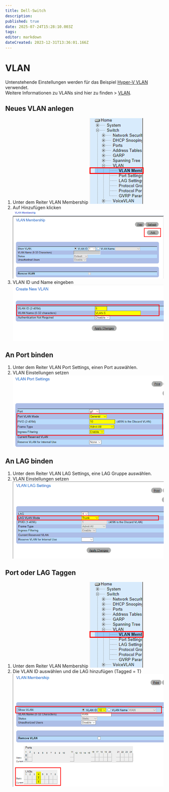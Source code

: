 ```yaml
---
title: Dell-Switch
description: 
published: true
date: 2025-07-24T15:28:10.003Z
tags: 
editor: markdown
dateCreated: 2023-12-31T13:36:01.166Z
---
```


# VLAN

Untenstehende Einstellungen werden für das Beispiel [Hyper-V VLAN](/de/Wiki-Seiten/Microsoft/Server/Rollen/Hyper-V/hyper-v#vlan) verwendet.  
Weitere Informationen zu VLANs sind hier zu finden > [VLAN](/de/Wiki-Seiten/Netzwerk/vlan).

## Neues VLAN anlegen

1. Unter dem Reiter VLAN Membership 
![dell-vlan-001.png](/media/dell-vlan-001.png)
2. Auf Hinzufügen klicken 
![dell-vlan-002.png](/media/dell-vlan-002.png)
3. VLAN ID und Name eingeben
![dell-vlan-003.png](/media/dell-vlan-003.png)

## An Port binden

1. Unter dem Reiter VLAN Port Settings, einen Port auswählen.
2. VLAN Einstellungen setzen 
![dell-vlan-004.png](/media/dell-vlan-004.png)

## An LAG binden

1. Unter dem Reiter VLAN LAG Settings, eine LAG Gruppe auswählen.
2. VLAN Einstellungen setzen 
![dell-vlan-005.png](/media/dell-vlan-005.png)

## Port oder LAG Taggen

1. Unter dem Reiter VLAN Membership 
![dell-vlan-001.png](/media/dell-vlan-001.png)
2. Die VLAN ID auswählen und die LAG hinzufügen (Tagged = T) 
![dell-vlan-006.png](/media/dell-vlan-006.png)